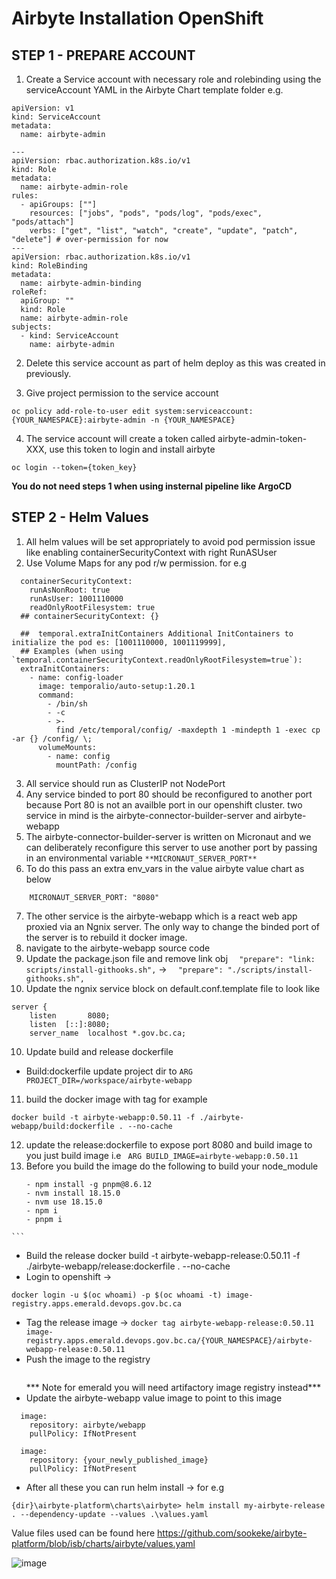 # Airbyte Installation OpenShift

## STEP 1 - PREPARE ACCOUNT

1. Create a Service account with necessary role and rolebinding using the serviceAccount YAML in the Airbyte Chart template folder e.g.




```
apiVersion: v1
kind: ServiceAccount
metadata:
  name: airbyte-admin

---
apiVersion: rbac.authorization.k8s.io/v1
kind: Role
metadata:
  name: airbyte-admin-role
rules:
  - apiGroups: [""]
    resources: ["jobs", "pods", "pods/log", "pods/exec", "pods/attach"]
    verbs: ["get", "list", "watch", "create", "update", "patch", "delete"] # over-permission for now
---
apiVersion: rbac.authorization.k8s.io/v1
kind: RoleBinding
metadata:
  name: airbyte-admin-binding
roleRef:
  apiGroup: ""
  kind: Role
  name: airbyte-admin-role
subjects:
  - kind: ServiceAccount
    name: airbyte-admin

```
2. Delete this service account as part of helm deploy as this was created in previously.

3.  Give project permission to the service account

```
oc policy add-role-to-user edit system:serviceaccount:{YOUR_NAMESPACE}:airbyte-admin -n {YOUR_NAMESPACE}
```
4. The service account will create a token called airbyte-admin-token-XXX, use this token to login and install airbyte
```
oc login --token={token_key}
```
**You do not need steps 1 when using insternal pipeline like ArgoCD**

## STEP 2 - Helm Values

1. All helm values will be set appropriately to avoid pod permission issue like enabling containerSecurityContext with right RunASUser
2. Use Volume Maps for any pod r/w permission. for e.g 

```
  containerSecurityContext:
    runAsNonRoot: true
    runAsUser: 1001110000
    readOnlyRootFilesystem: true
  ## containerSecurityContext: {}

  ##  temporal.extraInitContainers Additional InitContainers to initialize the pod es: [1001110000, 1001119999], 
  ## Examples (when using `temporal.containerSecurityContext.readOnlyRootFilesystem=true`):
  extraInitContainers:
    - name: config-loader
      image: temporalio/auto-setup:1.20.1
      command:
        - /bin/sh
        - -c
        - >-
          find /etc/temporal/config/ -maxdepth 1 -mindepth 1 -exec cp -ar {} /config/ \;
      volumeMounts:
        - name: config
          mountPath: /config
```
3.  All service should run as ClusterIP not NodePort
4.  Any service binded to port 80 should be reconfigured to another port because Port 80 is not an availble port in our openshift cluster. two service in mind is the airbyte-connector-builder-server and airbyte-webapp 
5.  The airbyte-connector-builder-server is written on Micronaut and we can deliberately reconfigure this server to use another port by passing in an environmental variable `**MICRONAUT_SERVER_PORT**`
6. To do this pass an extra env_vars in the value airbyte value chart as below

``` env_vars: 
    MICRONAUT_SERVER_PORT: "8080"
```
7. The other service is the airbyte-webapp which is a react web app proxied via an Ngnix server. The only way to change the binded port of the server is to rebuild it docker image.
8.  navigate to the airbyte-webapp source code
9. Update the package.json file and remove link obj `  "prepare": "link: scripts/install-githooks.sh",` -> `  "prepare": "./scripts/install-githooks.sh",`
9.  Update the ngnix service block on default.conf.template file to look like 
```
server {
    listen       8080;
    listen  [::]:8080;
    server_name  localhost *.gov.bc.ca;
```
10. Update build and release dockerfile
- Build:dockerfile update project dir to 
```ARG PROJECT_DIR=/workspace/airbyte-webapp```
11. build the docker image with tag for example 
``` 
docker build -t airbyte-webapp:0.50.11 -f ./airbyte-webapp/build:dockerfile . --no-cache
```
12. update the release:dockerfile to expose port 8080 and build image to you just build image i.e 
``` ARG BUILD_IMAGE=airbyte-webapp:0.50.11```
13.  Before you build the image do the following to build your node_module
     ```
     - npm install -g pnpm@8.6.12
     - nvm install 18.15.0
     - nvm use 18.15.0
     - npm i
     - pnpm i
	```
- Build the release docker build -t airbyte-webapp-release:0.50.11 -f ./airbyte-webapp/release:dockerfile . --no-cache
- Login to openshift -> 
```
docker login -u $(oc whoami) -p $(oc whoami -t) image-registry.apps.emerald.devops.gov.bc.ca
```
- Tag the release image ->
``` docker tag airbyte-webapp-release:0.50.11 image-registry.apps.emerald.devops.gov.bc.ca/{YOUR_NAMESPACE}/airbyte-webapp-release:0.50.11 ```
- Push the image to the registry
  ``` docker push {tagged_image}
  ```
  *** Note for emerald you will need artifactory image registry instead*** 
- Update the airbyte-webapp value image to point to this image
```
  image:
    repository: airbyte/webapp
    pullPolicy: IfNotPresent

  image:
    repository: {your_newly_published_image}
    pullPolicy: IfNotPresent
```
- After all these you can run helm install -> for e.g 
```
{dir}\airbyte-platform\charts\airbyte> helm install my-airbyte-release . --dependency-update --values .\values.yaml

```
Value files used can be found here
https://github.com/sookeke/airbyte-platform/blob/isb/charts/airbyte/values.yaml

![image](https://github.com/sookeke/airbyte-platform/assets/76934070/c4209e03-c6fd-4cf3-95f6-56df8f404620)
